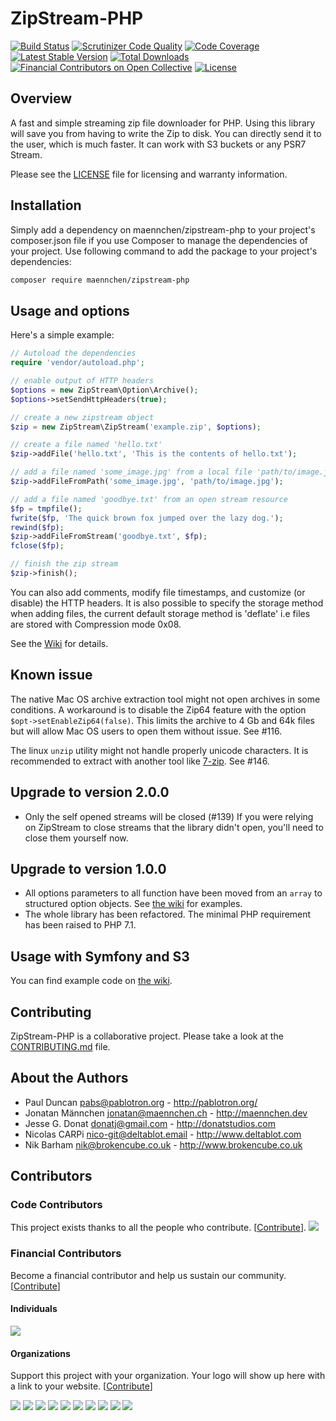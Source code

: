 # ZipStream-PHP

[![Build Status](http://travis-ci.org/maennchen/ZipStream-PHP.svg?branch=master)](http://travis-ci.org/maennchen/ZipStream-PHP)
[![Scrutinizer Code Quality](http://scrutinizer-ci.com/g/maennchen/ZipStream-PHP/badges/quality-score.png?b=master)](http://scrutinizer-ci.com/g/maennchen/ZipStream-PHP/)
[![Code Coverage](http://scrutinizer-ci.com/g/maennchen/ZipStream-PHP/badges/coverage.png?b=master)](http://scrutinizer-ci.com/g/maennchen/ZipStream-PHP/)
[![Latest Stable Version](http://poser.pugx.org/maennchen/zipstream-php/v/stable)](http://packagist.org/packages/maennchen/zipstream-php)
[![Total Downloads](http://poser.pugx.org/maennchen/zipstream-php/downloads)](http://packagist.org/packages/maennchen/zipstream-php)
[![Financial Contributors on Open Collective](http://opencollective.com/zipstream/all/badge.svg?label=financial+contributors)](http://opencollective.com/zipstream) [![License](http://img.shields.io/github/license/maennchen/zipstream-php.svg)](LICENSE)

## Overview

A fast and simple streaming zip file downloader for PHP. Using this library will save you from having to write the Zip to disk. You can directly send it to the user, which is much faster. It can work with S3 buckets or any PSR7 Stream.

Please see the [LICENSE](LICENSE) file for licensing and warranty information.

## Installation

Simply add a dependency on maennchen/zipstream-php to your project's composer.json file if you use Composer to manage the dependencies of your project. Use following command to add the package to your project's dependencies:

```bash
composer require maennchen/zipstream-php
```

## Usage and options

Here's a simple example:

```php
// Autoload the dependencies
require 'vendor/autoload.php';

// enable output of HTTP headers
$options = new ZipStream\Option\Archive();
$options->setSendHttpHeaders(true);

// create a new zipstream object
$zip = new ZipStream\ZipStream('example.zip', $options);

// create a file named 'hello.txt'
$zip->addFile('hello.txt', 'This is the contents of hello.txt');

// add a file named 'some_image.jpg' from a local file 'path/to/image.jpg'
$zip->addFileFromPath('some_image.jpg', 'path/to/image.jpg');

// add a file named 'goodbye.txt' from an open stream resource
$fp = tmpfile();
fwrite($fp, 'The quick brown fox jumped over the lazy dog.');
rewind($fp);
$zip->addFileFromStream('goodbye.txt', $fp);
fclose($fp);

// finish the zip stream
$zip->finish();
```

You can also add comments, modify file timestamps, and customize (or
disable) the HTTP headers. It is also possible to specify the storage method when adding files,
the current default storage method is 'deflate' i.e files are stored with Compression mode 0x08.

See the [Wiki](http://github.com/maennchen/ZipStream-PHP/wiki) for details.

## Known issue

The native Mac OS archive extraction tool might not open archives in some conditions. A workaround is to disable the Zip64 feature with the option `$opt->setEnableZip64(false)`. This limits the archive to 4 Gb and 64k files but will allow Mac OS users to open them without issue. See #116.

The linux `unzip` utility might not handle properly unicode characters. It is recommended to extract with another tool like [7-zip](http://www.7-zip.org/). See #146.

## Upgrade to version 2.0.0

* Only the self opened streams will be closed (#139)
If you were relying on ZipStream to close streams that the library didn't open,
you'll need to close them yourself now.

## Upgrade to version 1.0.0

* All options parameters to all function have been moved from an `array` to structured option objects. See [the wiki](http://github.com/maennchen/ZipStream-PHP/wiki/Available-options) for examples.
* The whole library has been refactored. The minimal PHP requirement has been raised to PHP 7.1.

## Usage with Symfony and S3

You can find example code on [the wiki](http://github.com/maennchen/ZipStream-PHP/wiki/Symfony-example).

## Contributing

ZipStream-PHP is a collaborative project. Please take a look at the [CONTRIBUTING.md](CONTRIBUTING.md) file.

## About the Authors

* Paul Duncan <pabs@pablotron.org> - http://pablotron.org/
* Jonatan Männchen <jonatan@maennchen.ch> - http://maennchen.dev
* Jesse G. Donat <donatj@gmail.com> - http://donatstudios.com
* Nicolas CARPi <nico-git@deltablot.email> - http://www.deltablot.com
* Nik Barham <nik@brokencube.co.uk> - http://www.brokencube.co.uk

## Contributors

### Code Contributors

This project exists thanks to all the people who contribute. [[Contribute](CONTRIBUTING.md)].
<a href="http://github.com/maennchen/ZipStream-PHP/graphs/contributors"><img src="http://opencollective.com/zipstream/contributors.svg?width=890&button=false" /></a>

### Financial Contributors

Become a financial contributor and help us sustain our community. [[Contribute](http://opencollective.com/zipstream/contribute)]

#### Individuals

<a href="http://opencollective.com/zipstream"><img src="http://opencollective.com/zipstream/individuals.svg?width=890"></a>

#### Organizations

Support this project with your organization. Your logo will show up here with a link to your website. [[Contribute](http://opencollective.com/zipstream/contribute)]

<a href="http://opencollective.com/zipstream/organization/0/website"><img src="http://opencollective.com/zipstream/organization/0/avatar.svg"></a>
<a href="http://opencollective.com/zipstream/organization/1/website"><img src="http://opencollective.com/zipstream/organization/1/avatar.svg"></a>
<a href="http://opencollective.com/zipstream/organization/2/website"><img src="http://opencollective.com/zipstream/organization/2/avatar.svg"></a>
<a href="http://opencollective.com/zipstream/organization/3/website"><img src="http://opencollective.com/zipstream/organization/3/avatar.svg"></a>
<a href="http://opencollective.com/zipstream/organization/4/website"><img src="http://opencollective.com/zipstream/organization/4/avatar.svg"></a>
<a href="http://opencollective.com/zipstream/organization/5/website"><img src="http://opencollective.com/zipstream/organization/5/avatar.svg"></a>
<a href="http://opencollective.com/zipstream/organization/6/website"><img src="http://opencollective.com/zipstream/organization/6/avatar.svg"></a>
<a href="http://opencollective.com/zipstream/organization/7/website"><img src="http://opencollective.com/zipstream/organization/7/avatar.svg"></a>
<a href="http://opencollective.com/zipstream/organization/8/website"><img src="http://opencollective.com/zipstream/organization/8/avatar.svg"></a>
<a href="http://opencollective.com/zipstream/organization/9/website"><img src="http://opencollective.com/zipstream/organization/9/avatar.svg"></a>

